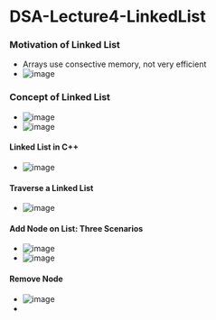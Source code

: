 # DSA-Lecture4-LinkedList

### Motivation of Linked List
  - Arrays use consective memory, not very efficient
  - ![image](https://github.com/Lai03/DSA-Lecture4-LinkedList/assets/123115328/fdcb3275-66d0-4387-9ffc-7414812e1eb7)

### Concept of Linked List
- ![image](https://github.com/Lai03/DSA-Lecture4-LinkedList/assets/123115328/22a0a857-bbd0-4a5a-b095-aa3c3a03764c)
- ![image](https://github.com/Lai03/DSA-Lecture4-LinkedList/assets/123115328/364aaa40-f79b-42d4-86b7-199a8c527995)

#### Linked List in C++
  - ![image](https://github.com/Lai03/DSA-Lecture4-LinkedList/assets/123115328/d1fc8650-1678-463d-a4d4-7468245bce9f)

#### Traverse a Linked List
  - ![image](https://github.com/Lai03/DSA-Lecture4-LinkedList/assets/123115328/904b0e22-bf4b-4888-b36f-d2cabf6a8cb5)

#### Add Node on List: Three Scenarios
  - ![image](https://github.com/Lai03/DSA-Lecture4-LinkedList/assets/123115328/977137d8-badb-49de-be64-768d87e453ab)
  - ![image](https://github.com/Lai03/DSA-Lecture4-LinkedList/assets/123115328/4effb5c6-062e-46e3-86c4-937daa7cd320)


#### Remove Node 
  - ![image](https://github.com/Lai03/DSA-Lecture4-LinkedList/assets/123115328/5953a276-9380-4b28-96d2-c34135804474)
  - 


